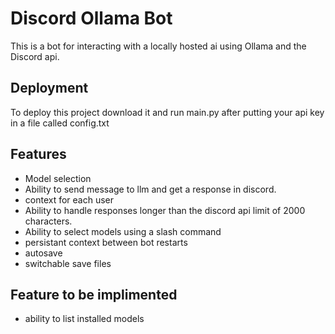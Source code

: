 # Discord Ollama Bot    

This is a bot for interacting with a locally hosted ai using Ollama and the Discord api.


## Deployment

To deploy this project download it and run main.py after putting your api key in a file called config.txt


## Features

- Model selection
- Ability to send message to llm and get a response in discord.
- context for each user
- Ability to handle responses longer than the discord api limit of 2000 characters.
- Ability to select models using a slash command
- persistant context between bot restarts
- autosave
- switchable save files


## Feature to be implimented

- ability to list installed models




